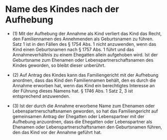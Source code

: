 # Name des Kindes nach der Aufhebung

- (1) Mit der Aufhebung der Annahme als Kind verliert das Kind das Recht, den Familiennamen des Annehmenden als Geburtsnamen zu führen. Satz 1 ist in den Fällen des § 1754 Abs. 1 nicht anzuwenden, wenn das Kind einen Geburtsnamen nach § 1757 Abs. 1 führt und das Annahmeverhältnis zu einem Ehegatten allein aufgehoben wird. Ist der Geburtsname zum Ehenamen oder Lebenspartnerschaftsnamen des Kindes geworden, so bleibt dieser unberührt.

- (2) Auf Antrag des Kindes kann das Familiengericht mit der Aufhebung anordnen, dass das Kind den Familiennamen behält, den es durch die Annahme erworben hat, wenn das Kind ein berechtigtes Interesse an der Führung dieses Namens hat. § 1746 Abs. 1 Satz 2, 3 ist entsprechend anzuwenden.

- (3) Ist der durch die Annahme erworbene Name zum Ehenamen oder Lebenspartnerschaftsnamen geworden, so hat das Familiengericht auf gemeinsamen Antrag der Ehegatten oder Lebenspartner mit der Aufhebung anzuordnen, dass die Ehegatten oder Lebenspartner als Ehenamen oder Lebenspartnerschaftsnamen den Geburtsnamen führen, den das Kind vor der Annahme geführt hat.

